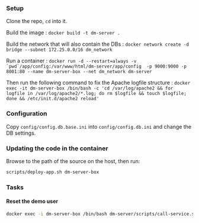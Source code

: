 ### Setup

Clone the repo, `cd` into it.

Build the image :
``docker build -t dm-server .``

Build the network that will also contain the DBs :
``docker network create -d bridge --subnet 172.25.0.0/16 dm_network``

Run a container :
``docker run -d --restart=always -v `pwd`/app/config:/var/www/html/dm-server/app/config  -p 9000:9000 -p 8001:80 --name dm-server-box --net dm_network dm-server``

Then run the following command to fix the Apache logfile structure :
``docker exec -it dm-server-box /bin/bash -c 'cd /var/log/apache2 && for logfile in /var/log/apache2/*.log; do rm $logfile && touch $logfile; done && /etc/init.d/apache2 reload'``


### Configuration

Copy `config/config.db.base.ini` into `config/config.db.ini` and change the DB settings.


### Updating the code in the container

Browse to the path of the source on the host, then run: 
```bash
scripts/deploy-app.sh dm-server-box
```


### Tasks

#### Reset the demo user

```bash
docker exec -i dm-server-box /bin/bash dm-server/scripts/call-service.sh admin /user/resetDemo
```